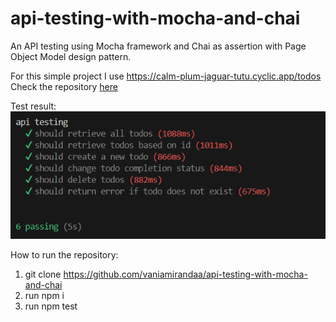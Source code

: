 # api-testing-with-mocha-and-chai
An API testing using Mocha framework and Chai as assertion with Page Object Model design pattern.

For this simple project I use https://calm-plum-jaguar-tutu.cyclic.app/todos
Check the repository [here](https://github.com/ndraaditiya/public-api-crud-todoApp)

Test result:
![Alt text](image.png)

How to run the repository:

1. git clone https://github.com/vaniamirandaa/api-testing-with-mocha-and-chai
2. run npm i
3. run npm test
